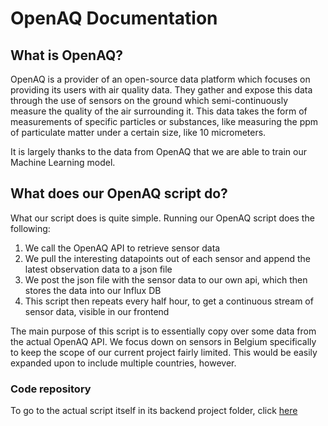 # OpenAQ Documentation

## What is OpenAQ?

OpenAQ is a provider of an open-source data platform which focuses on providing its users with air quality data.
They gather and expose this data through the use of sensors on the ground which semi-continuously measure the quality of the air surrounding it.
This data takes the form of measurements of specific particles or substances, like measuring the ppm of particulate matter under a certain size, like 10 micrometers.

It is largely thanks to the data from OpenAQ that we are able to train our Machine Learning model.

## What does our OpenAQ script do?

What our script does is quite simple.
Running our OpenAQ script does the following:

1. We call the OpenAQ API to retrieve sensor data
2. We pull the interesting datapoints out of each sensor and append the latest observation data to a json file
3. We post the json file with the sensor data to our own api, which then stores the data into our Influx DB
4. This script then repeats every half hour, to get a continuous stream of sensor data, visible in our frontend

The main purpose of this script is to essentially copy over some data from the actual OpenAQ API.
We focus down on sensors in Belgium specifically to keep the scope of our current project fairly limited.
This would be easily expanded upon to include multiple countries, however.

### Code repository

To go to the actual script itself in its backend project folder, click [here](../backend/OpenAQ)